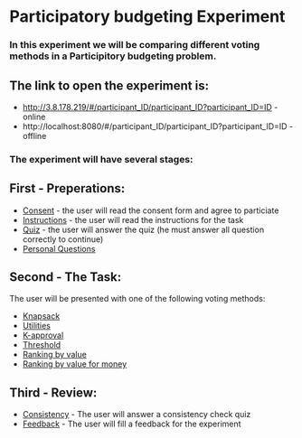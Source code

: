 # Participatory budgeting Experiment


### In this experiment we will be comparing different voting methods in a Participitory budgeting problem.

## The link to open the experiment is:

- http://3.8.178.219/#/participant_ID/participant_ID?participant_ID=ID - online
- http://localhost:8080/#/participant_ID/participant_ID?participant_ID=ID - offline

### The experiment will have several stages:

## First - Preperations:

- [Consent](./readme_files/consent.png) - the user will read the consent form and agree to particiate
- [Instructions](./readme_files/instuctions.png) - the user will read the instructions for the task
- [Quiz](./readme_files/quiz.png) - the user will answer the quiz (he must answer all question correctly to continue)
- [Personal Questions](./readme_files/personal.png)

## Second - The Task:

The user will be presented with one of the following voting methods:

- [Knapsack](./readme_files/knapsack.gif)
- [Utilities](./readme_files/utilities.gif)
- [K-approval](./readme_files/approval.gif)
- [Threshold](./readme_files/threshold.gif)
- [Ranking by value](./readme_files/ranking.gif)
- [Ranking by value for money](./readme_files/ranking_money.gif)

## Third - Review:

- [Consistency](./readme_files/consistency.png) - The user will answer a consistency check quiz
- [Feedback](./readme_files/feedback.png) - The user will fill a feedback for the experiment
